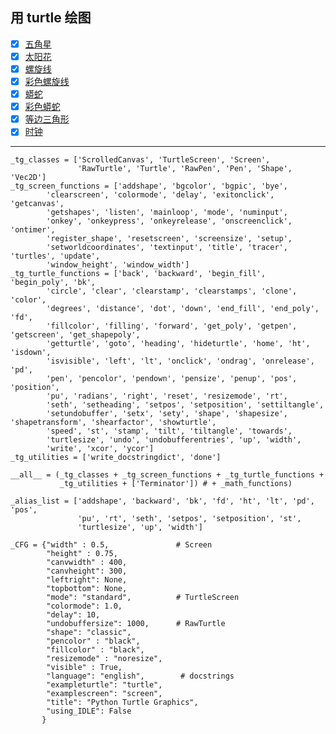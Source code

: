 ## 用 turtle 绘图

- [x] [五角星](star.py)
- [x] [太阳花](sunflower.py)
- [x] [螺旋线](spiral_line.py)
- [x] [彩色螺旋线](colored_spiral_line.py)
- [x] [蟒蛇](snake.py)
- [x] [彩色蟒蛇](colored_snake.py)
- [x] [等边三角形](equilateral_triangle.py)
- [x] [时钟](time.py)

---


    _tg_classes = ['ScrolledCanvas', 'TurtleScreen', 'Screen',
                   'RawTurtle', 'Turtle', 'RawPen', 'Pen', 'Shape', 'Vec2D']
    _tg_screen_functions = ['addshape', 'bgcolor', 'bgpic', 'bye',
            'clearscreen', 'colormode', 'delay', 'exitonclick', 'getcanvas',
            'getshapes', 'listen', 'mainloop', 'mode', 'numinput',
            'onkey', 'onkeypress', 'onkeyrelease', 'onscreenclick', 'ontimer',
            'register_shape', 'resetscreen', 'screensize', 'setup',
            'setworldcoordinates', 'textinput', 'title', 'tracer', 'turtles', 'update',
            'window_height', 'window_width']
    _tg_turtle_functions = ['back', 'backward', 'begin_fill', 'begin_poly', 'bk',
            'circle', 'clear', 'clearstamp', 'clearstamps', 'clone', 'color',
            'degrees', 'distance', 'dot', 'down', 'end_fill', 'end_poly', 'fd',
            'fillcolor', 'filling', 'forward', 'get_poly', 'getpen', 'getscreen', 'get_shapepoly',
            'getturtle', 'goto', 'heading', 'hideturtle', 'home', 'ht', 'isdown',
            'isvisible', 'left', 'lt', 'onclick', 'ondrag', 'onrelease', 'pd',
            'pen', 'pencolor', 'pendown', 'pensize', 'penup', 'pos', 'position',
            'pu', 'radians', 'right', 'reset', 'resizemode', 'rt',
            'seth', 'setheading', 'setpos', 'setposition', 'settiltangle',
            'setundobuffer', 'setx', 'sety', 'shape', 'shapesize', 'shapetransform', 'shearfactor', 'showturtle',
            'speed', 'st', 'stamp', 'tilt', 'tiltangle', 'towards',
            'turtlesize', 'undo', 'undobufferentries', 'up', 'width',
            'write', 'xcor', 'ycor']
    _tg_utilities = ['write_docstringdict', 'done']
    
    __all__ = (_tg_classes + _tg_screen_functions + _tg_turtle_functions +
               _tg_utilities + ['Terminator']) # + _math_functions)
    
    _alias_list = ['addshape', 'backward', 'bk', 'fd', 'ht', 'lt', 'pd', 'pos',
                   'pu', 'rt', 'seth', 'setpos', 'setposition', 'st',
                   'turtlesize', 'up', 'width']
    
    _CFG = {"width" : 0.5,               # Screen
            "height" : 0.75,
            "canvwidth" : 400,
            "canvheight": 300,
            "leftright": None,
            "topbottom": None,
            "mode": "standard",          # TurtleScreen
            "colormode": 1.0,
            "delay": 10,
            "undobuffersize": 1000,      # RawTurtle
            "shape": "classic",
            "pencolor" : "black",
            "fillcolor" : "black",
            "resizemode" : "noresize",
            "visible" : True,
            "language": "english",        # docstrings
            "exampleturtle": "turtle",
            "examplescreen": "screen",
            "title": "Python Turtle Graphics",
            "using_IDLE": False
           }
